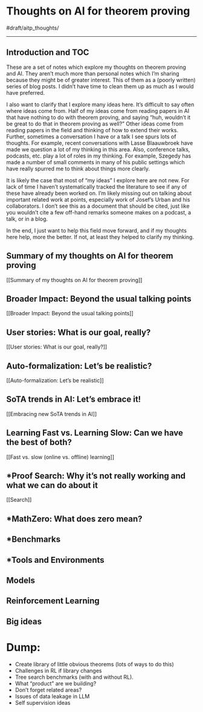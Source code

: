 # Thoughts on AI for theorem proving
#draft/aitp_thoughts/
- - - -
## Introduction and TOC
These are a set of notes which explore my thoughts on theorem proving and AI.  They aren’t much more than personal notes which I’m sharing because they might be of greater interest.  This of them as a (poorly written) series of blog posts.  I didn’t have time to clean them up as much as I would have preferred.

I also want to clarify that I explore many ideas here.  It’s difficult to say often where ideas come from.  Half of my ideas come from reading papers in AI that have nothing to do with theorem proving, and saying “huh, wouldn’t it be great to do that in theorem proving as well?”  Other ideas come from reading papers in the field and thinking of how to extend their works.  Further, sometimes a conversation I have or a talk I see spurs lots of thoughts.  For example, recent conversations with Lasse Blaauwbroek have made we question a lot of my thinking in this area.  Also, conference talks, podcasts, etc. play a lot of roles in my thinking.  For example, Szegedy has made a number of small comments in many of his public settings which have really spurred me to think about things more clearly.

It is likely the case that most of “my ideas” I explore here are not new.  For lack of time I haven’t systematically tracked the literature to see if any of these have already been worked on.  I’m likely missing out on talking about important related work at points, especially work of Josef’s Urban and his collaborators.  I don’t see this as a document that should be cited, just like you wouldn’t cite a few off-hand remarks someone makes on a podcast, a talk, or in a blog.

In the end, I just want to help this field move forward, and if my thoughts here help, more the better.  If not, at least they helped to clarify my thinking.

## Summary of my thoughts on AI for theorem proving
[[Summary of my thoughts on AI for theorem proving]]
## Broader Impact: Beyond the usual talking points
[[Broader Impact: Beyond the usual talking points]]
## User stories: What is our goal, really?
[[User stories: What is our goal, really?]]
## Auto-formalization: Let’s be realistic?
[[Auto-formalization: Let’s be realistic]]
## SoTA trends in AI: Let’s embrace it!
[[Embracing new SoTA trends in AI]]
## Learning Fast vs. Learning Slow: Can we have the best of both?
[[Fast vs. slow (online vs. offline) learning]]
## *Proof Search: Why it’s not really working and what we can do about it
[[Search]]
## *MathZero: What does zero mean?
## *Benchmarks
## *Tools and Environments 
## Models
## Reinforcement Learning
## Big ideas

# Dump:
* Create library of little obvious theorems (lots of ways to do this)
* Challenges in RL if library changes
* Tree search benchmarks (with and without RL).
* What “product” are we building?
* Don’t forget related areas?
* Issues of data leakage in LLM
* Self supervision ideas


